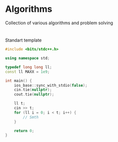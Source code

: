 # Algorithms
Collection of various algorithms and problem solving
#
Standart template
```c++
#include <bits/stdc++.h>

using namespace std;

typedef long long ll;
const ll MAXX = 1e9;

int main() {
    ios_base::sync_with_stdio(false);
    cin.tie(nullptr);
    cout.tie(nullptr);

    ll t;
    cin >> t;
    for (ll i = 0; i < t; i++) {
        // Smth
    }

    return 0;
}
```
